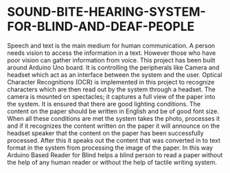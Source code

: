 # SOUND-BITE-HEARING-SYSTEM-FOR-BLIND-AND-DEAF-PEOPLE

Speech and text is the main medium for human communication. A person needs vision to access the information in a text. However those who have poor vision can gather information from voice. This project has been built around Arduino Uno board. It is controlling the peripherals like Camera and headset which act as an interface between the system and the user. Optical Character Recognitions (OCR) is implemented in this project to recognize characters which are then read out by the system through a headset. The camera is mounted on spectacles; it captures a full view of the paper into the system. It is ensured that there are good lighting conditions. The content on the paper should be written in English and be of good font size. When all these conditions are met the system takes the photo, processes it and if it recognizes the content written on the paper it will announce on the headset speaker that the content on the paper has been successfully processed. After this it speaks out the content that was converted in to text format in the system from processing the image of the paper. In this way Arduino Based Reader for Blind helps a blind person to read a paper without the help of any human reader or without the help of tactile writing system. 

